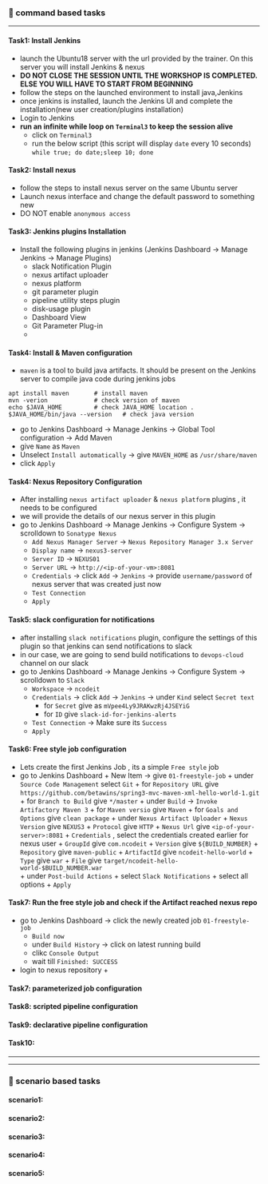 ### :camel: command based tasks
---
#### Task1: Install Jenkins
* launch the Ubuntu18 server with the url provided by the trainer. On this server you will install Jenkins & nexus
* __DO NOT CLOSE THE SESSION UNTIL THE WORKSHOP IS COMPLETED. ELSE YOU WILL HAVE TO START FROM BEGINNING__
* follow the steps on the launched environment to install java,Jenkins
* once jenkins is installed, launch the Jenkins UI and complete the installation(new user creation/plugins installation)
* Login to Jenkins 
* __run an infinite while loop on `Terminal3` to keep the session alive__
    + click on `Terminal3`
    + run the below script (this script will display `date` every 10 seconds)
    `while true; do date;sleep 10; done`
#### Task2: Install nexus 
* follow the steps to install nexus server on the same Ubuntu server
* Launch nexus interface and change the default password to something new
* DO NOT enable `anonymous access`
#### Task3: Jenkins plugins Installation
* Install the following plugins in jenkins (Jenkins Dashboard -> Manage Jenkins -> Manage Plugins)
    + slack Notification Plugin
    + nexus artifact uploader
    + nexus platform 
    + git parameter plugin
    + pipeline utility steps plugin 
    + disk-usage plugin 
    + Dashboard View 
    + Git Parameter Plug-in 
    + 
#### Task4: Install & Maven configuration
* `maven` is a tool to build java artifacts. It should be present on the Jenkins server to compile java code during jenkins jobs
```
apt install maven       # install maven
mvn -verion             # check version of maven
echo $JAVA_HOME         # check JAVA_HOME location . 
$JAVA_HOME/bin/java --version   # check java version
```
* go to Jenkins Dashboard -> Manage Jenkins -> Global Tool configuration  -> Add Maven
* give `Name` as `Maven` 
* Unselect `Install automatically`  -> give `MAVEN_HOME` as `/usr/share/maven`
* click `Apply` 
#### Task4: Nexus Repository Configuration
* After installing `nexus artifact uploader` & `nexus platform` plugins , it needs to be configured
* we will provide the details of our nexus server in this plugin
* go to Jenkins Dashboard -> Manage Jenkins -> Configure System -> scrolldown to `Sonatype Nexus`
    + `Add Nexus Manager Server` -> `Nexus Repository Manager 3.x Server`
    + `Display name` -> `nexus3-server`
    + `Server ID`    -> `NEXUS01`
    + `Server URL`   -> `http://<ip-of-your-vm>:8081`
    + `Credentials`  -> click `Add` -> `Jenkins` -> provide `username/password` of nexus server that was created just now
    + `Test Connection` 
    + `Apply`
#### Task5: slack configuration for notifications
* after installing `slack notifications` plugin, configure the settings of this plugin so that jenkins can send notifications to slack
* in our case, we are going to send build notifications to `devops-cloud` channel on our slack 
* go to Jenkins Dashboard -> Manage Jenkins -> Configure System -> scrolldown to `Slack`
    + `Workspace` -> `ncodeit`
    + `Credentials`  -> click `Add` -> `Jenkins` -> under `Kind` select  `Secret text`
        + for `Secret` give as `mVpee4Ly9JRAKwzRj4JSEYiG` 
        + for `ID`  give `slack-id-for-jenkins-alerts`
    + `Test Connection`     -> Make sure its `Success`
    + `Apply`
#### Task6: Free style job configuration
* Lets create the first Jenkins Job , its a simple `Free style` job
* go to Jenkins Dashboard 
        + New Item -> give `01-freestyle-job`
        + under `Source Code Management` select `Git`
        + for `Repository URL` give `https://github.com/betawins/spring3-mvc-maven-xml-hello-world-1.git`
        + for `Branch to Build` give `*/master`
        + under `Build` -> `Invoke Artifactory Maven 3` 
            + for `Maven versio` give `Maven`
            + for `Goals and Options` give `clean package` 
        + under `Nexus Artifact Uploader` 
            + `Nexus Version` give `NEXUS3`
            + `Protocol` give `HTTP`
            + `Nexus Url` give `<ip-of-your-server>:8081`
            + `Credentials`  , select the credentials created earlier for nexus user
            + `GroupId` give `com.ncodeit`
            + `Version` give `${BUILD_NUMBER}`
            + `Repository` give `maven-public`
            + `ArtifactId` give `ncodeit-hello-world`
            + `Type` give `war`
            + `File` give `target/ncodeit-hello-world-$BUILD_NUMBER.war `      
        + under `Post-build Actions`
            + select `Slack Notifications`
                + select all options
        + `Apply`

#### Task7: Run the free style job and check if the Artifact reached nexus repo
* go to Jenkins Dashboard -> click the newly created job `01-freestyle-job`
    + `Build now` 
    + under `Build History` -> click on latest running build 
    + clikc `Console Output` 
    + wait till `Finished: SUCCESS`
* login to nexus repository
    + 


#### Task7: parameterized job configuration
#### Task8: scripted pipeline configuration
#### Task9: declarative pipeline configuration
#### Task10: 
---
---
### :rocket: scenario based tasks 
#### scenario1: 
#### scenario2: 
#### scenario3: 
#### scenario4: 
#### scenario5: 